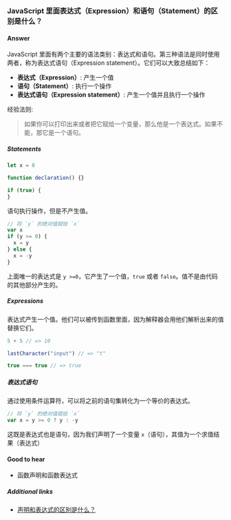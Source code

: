 ### JavaScript 里面表达式（Expression）和语句（Statement）的区别是什么？

#### Answer

JavaScript 里面有两个主要的语法类别：表达式和语句。第三种语法是同时使用两者，称为表达式语句（Expression statement）。它们可以大致总结如下：

* **表达式（Expression）**: 产生一个值
* **语句（Statement）**: 执行一个操作
* **表达式语句（Expression statement）**: 产生一个值并且执行一个操作

经验法则:

> 如果你可以打印出来或者把它赋给一个变量，那么他是一个表达式。如果不能，那它是一个语句。

##### Statements

```js
let x = 0

function declaration() {}

if (true) {
}
```

语句执行操作，但是不产生值。

```js
// 将 `y` 的绝对值赋给 `x`
var x
if (y >= 0) {
  x = y
} else {
  x = -y
}
```

上面唯一的表达式是 `y >=0`，它产生了一个值，`true` 或者 `false`。值不是由代码的其他部分产生的。

##### Expressions

表达式产生一个值。他们可以被传到函数里面，因为解释器会用他们解析出来的值替换它们。

```js
5 + 5 // => 10

lastCharacter("input") // => "t"

true === true // => true
```

##### 表达式语句

通过使用条件运算符，可以将之前的语句集转化为一个等价的表达式。

```js
// 将 `y` 的绝对值赋给 `x`
var x = y >= 0 ? y : -y
```

这既是表达式也是语句，因为我们声明了一个变量 `x`（语句），其值为一个求值结果（表达式）

#### Good to hear

* 函数声明和函数表达式

##### Additional links

* [声明和表达式的区别是什么？](https://stackoverflow.com/questions/12703214/javascript-difference-between-a-statement-and-an-expression)

<!-- Whenever possible, link a more detailed explanation. -->

<!-- tags: (javascript) -->

<!-- expertise: (1) -->
